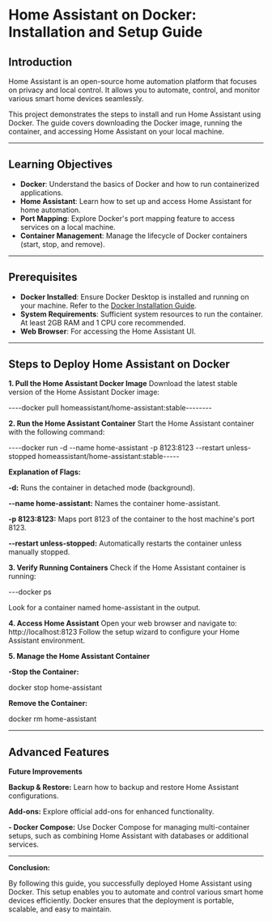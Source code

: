 # Home Assistant on Docker: Installation and Setup Guide

## Introduction
Home Assistant is an open-source home automation platform that focuses on privacy and local control. It allows you to automate, control, and monitor various smart home devices seamlessly.

This project demonstrates the steps to install and run Home Assistant using Docker. The guide covers downloading the Docker image, running the container, and accessing Home Assistant on your local machine.

---

## Learning Objectives
- **Docker**: Understand the basics of Docker and how to run containerized applications.
- **Home Assistant**: Learn how to set up and access Home Assistant for home automation.
- **Port Mapping**: Explore Docker's port mapping feature to access services on a local machine.
- **Container Management**: Manage the lifecycle of Docker containers (start, stop, and remove).

---

## Prerequisites
- **Docker Installed**: Ensure Docker Desktop is installed and running on your machine. Refer to the [Docker Installation Guide](https://docs.docker.com/get-docker/).
- **System Requirements**: Sufficient system resources to run the container. At least 2GB RAM and 1 CPU core recommended.
- **Web Browser**: For accessing the Home Assistant UI.

---

## Steps to Deploy Home Assistant on Docker

**1. Pull the Home Assistant Docker Image**
Download the latest stable version of the Home Assistant Docker image:

----docker pull homeassistant/home-assistant:stable--------

**2. Run the Home Assistant Container**
Start the Home Assistant container with the following command:

----docker run -d --name home-assistant -p 8123:8123 --restart unless-stopped homeassistant/home-assistant:stable-----

**Explanation of Flags:**

**-d:** Runs the container in detached mode (background).

**--name home-assistant:** Names the container home-assistant.

**-p 8123:8123:** Maps port 8123 of the container to the host machine's port 8123.

**--restart unless-stopped:** Automatically restarts the container unless manually stopped.

**3. Verify Running Containers**
Check if the Home Assistant container is running:

---docker ps

Look for a container named home-assistant in the output.

**4. Access Home Assistant**
Open your web browser and navigate to:
http://localhost:8123
Follow the setup wizard to configure your Home Assistant environment.

**5. Manage the Home Assistant Container**

**-Stop the Container:**

docker stop home-assistant

**Remove the Container:**

 docker rm home-assistant

------
**Advanced Features**
------
**Future Improvements**

**Backup & Restore:** Learn how to backup and restore Home Assistant configurations.

**Add-ons:** Explore official add-ons for enhanced functionality.

**- Docker Compose:** Use Docker Compose for managing multi-container setups, such as combining Home Assistant with databases or additional services.

-----
**Conclusion:**

By following this guide, you successfully deployed Home Assistant using Docker. This setup enables you to automate and control various smart home devices efficiently. Docker ensures that the deployment is portable, scalable, and easy to maintain.





